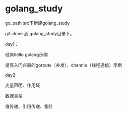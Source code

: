# golang_study

go_path src下新建golang_study

git clone 到 golang_study目录下。

day1：

经典hello golang示例

提高入门兴趣的goroute（并发），channle（线程通信）示例

day2:

变量声明、作用域

数据类型

值传递、引用传递、指针
